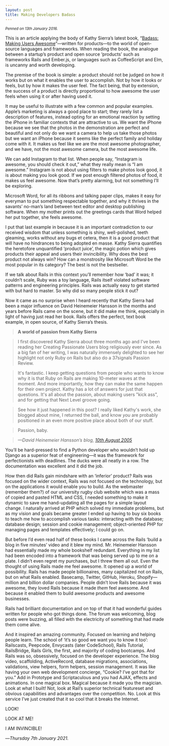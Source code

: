 ```yaml
---
layout: post
title: Making Developers Badass
---
```


<small>
<em>Penned on 13th January 2016.</em>
</small>

This is an article applying the body of Kathy Sierra’s latest book, “[Badass: Making Users Awesome][ksb]”—written for products—to the world of open-source languages and frameworks. When reading the book, the analogue between a startup’s product and open source ‘products’ such as frameworks Rails and Ember.js, or languages such as CoffeeScript and Elm, is uncanny and worth developing.

The premise of the book is simple: a product should not be judged on how it works but on what it enables the user to accomplish. Not by how it looks or feels, but by how it makes the user feel. The fact being, that by extension, the success of a product is directly proportional to how awesome the user feels when using it or after having used it.

It may be useful to illustrate with a few common and popular examples. Apple’s marketing is always a good place to start; they rarely list a description of features, instead opting for an emotional reaction by setting the iPhone in familiar contexts that are attractive to us. We want the iPhone because we see that the photos in the demonstration are perfect and beautiful and not only do we want a camera to help us take those photos but we want an iPhone because it seems like the perfect family and holiday come with it. It makes us feel like we are the most awesome photographer, and we have, not the most awesome camera, but the most awesome life. 

We can add Instagram to that list. When people say, “Instagram is awesome, you should check it out,” what they really mean is “I am awesome.” Instagram is not about using filters to make photos look good, it is about making you look good. If we post enough filtered photos of food, it makes us feel awesome. Now that’s pretty alarming, but not something I’ll be exploring.

Microsoft Word, for all its ribbons and talking paper clips, makes it easy for everyman to put something respectable together, and why it thrives in the savants’ no-man’s land between text editor and desktop publishing software. When my mother prints out the greetings cards that Word helped her put together, she feels awesome.

I put that last example in because it is an important contradiction to our received wisdom that unless something is shiny, well-polished, teeth gleaming, works without any bugs et cetera, then it is a good product that will have no hindrances to being adopted en masse. Kathy Sierra quantifies the heretofore unquantified ‘product juice’, the magic potion which gives products their appeal and users their invincibility. Why does the best product not always win? How can a monstrosity like Microsoft Word be the most popular in its category? The best is not the bestseller.

If we talk about Rails in this context you’ll remember how ‘bad’ it was; it couldn’t scale, Ruby was a toy language, Rails itself violated software patterns and engineering principles. Rails was actually easy to get started with but hard to master. So why did so many people stick it out?

Now it came as no surprise when I heard recently that Kathy Sierra had been a major influence on David Heinemeier Hansson in the months and years before Rails came on the scene, but it did make me think, especially in light of having just read her book. Rails offers the perfect, text book example, in open source, of Kathy Sierra’s thesis.

> **A world of passion from Kathy Sierra**

> I first discovered Kathy Sierra about three months ago and I've been reading her Creating Passionate Users blog religiously ever since. As a big fan of her writing, I was naturally immensely delighted to see her highlight not only Ruby on Rails but also do a 37signals Passion Review.

> It's fantastic. I keep getting questions from people who wants to know why it is that Ruby on Rails are making 10-meter waves at the moment. And more importantly, how they can make the same happen for their own project. Kathy has a lot of answers for just that questions. It's all about the passion, about making users "kick ass", and for getting that Next Level groove going.

> See how it just happened in this post? I really liked Kathy's work, she blogged about mine, I returned the ball, and know _you_ are probably positioned in an even more positive place about both of our stuff.

> Passion, baby.

> *—David Heinemeier Hansson’s blog, [10th August 2005](https://web.archive.org/web/20050813010400/http://www.nextangle.com/)*

You’ll be hard-pressed to find a Python developer who wouldn’t hold up Django as a superior feat of engineering—it was the framework for perfectionists with deadlines. The ducks were all neatly in a row. The documentation was excellent and it did the job.

How then did Rails gain mindshare with an ‘inferior’ product? Rails was focused on the wider context, Rails was not focused on the technology, but on the applications it would enable you to build. As the webmaster (remember them?) of our university rugby club website which was a mass of copied and pasted HTML and CSS, I needed something to make it dynamic to save me hand-updating all the pages for a simple layout change. I naturally arrived at PHP which solved my immediate problems, but as my vision and goals became greater I ended up having to buy six books to teach me how to accomplish various tasks: interacting with the database; database design; session and cookie management; object-oriented PHP for managing pages and templates effectively; I could go on.

But before I’d even read half of these books I came across the Rails ‘build a blog in five minutes’ video and it blew my mind. Mr. Heinemeier Hansson had essentially made my whole bookshelf redundant. Everything in my list had been encoded into a framework that was being served up to me on a plate. I didn’t even regret my purchases, but I threw them all out. Even the thought of using Rails made me feel awesome. It opened up a world of possibility. Rails has made people billionaires, many capitalized not on Rails, but on what Rails enabled. Basecamp, Twitter, GitHub, Heroku, Shopify—million and billion dollar companies. People didn’t love Rails because it was awesome, they loved Rails because it made _them_ feel awesome. And because it enabled them to build awesome products and awesome businesses.

Rails had brilliant documentation and on top of that it had wonderful guides written for people who got things done. The forum was welcoming, blog posts were buzzing, all filled with the electricity of something that had made them come alive.

And it inspired an amazing community. Focused on learning and helping people learn. The school of ‘it’s so good we want you to know it too’: Railscasts, Peepcode, Envycasts (later CodeSchool), Rails Tutorial, RailsBridge, Rails Girls, the first, and majority of coding bootcamps. And Rails was so, obsessively, focused on the developer experience. The blog video, scaffolding, ActiveRecord, database migrations, associations, validations, view helpers, form helpers, session management. It was like having your own web development concierge, “Cookie? I’ve got that for you.” Add in Prototype and Scriptaculous and you had AJAX, effects and animations. In one magical box. Magical because it made you the magician. Look at what I built! Not, look at Rail’s superior technical featureset and obvious capabilities and advantages over the competition. No. Look at this service I’ve just created that it so cool that it breaks the Internet.

LOOK!

LOOK AT ME!

I AM INVINCIBLE!

—*Thursday 7th January 2021.*

[ksb]: https://www.oreilly.com/library/view/badass-making-users/9781491919057/
